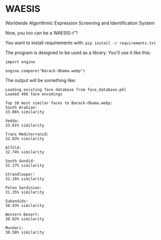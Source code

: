 # WAESIS
 Worldwide Algorithmic Expression Screening and Identification System

Now, you too can be a WAESIS-t™!

You want to install requirements with:
`pip install -r requirements.txt`

The program is designed to be used as a library. You'll use it like this:

```
import engine

engine.compare("Barack-Obama.webp")
```

The output will be something like:
```
Loading existing face database from face_database.pkl
Loaded 466 face encodings

Top 10 most similar faces to Barack-Obama.webp:
South Arabian:
33.06% similarity

Vedda:
33.01% similarity

Trans Mediterranid:
32.83% similarity

Alföld:
32.74% similarity

South Gondid:
32.27% similarity

Strandlooper:
32.16% similarity

Paleo Sardinian:
31.35% similarity

Subandids:
30.93% similarity

Western Desert:
30.82% similarity

Mundari:
30.58% similarity
```